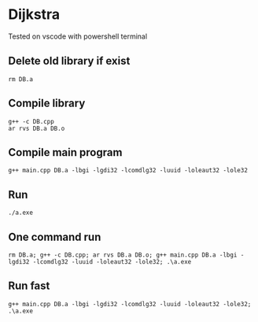 # Dijkstra
Tested on vscode with powershell terminal

## Delete old library if exist
```
rm DB.a
```

## Compile library
```
g++ -c DB.cpp 
ar rvs DB.a DB.o
```

## Compile main program
```
g++ main.cpp DB.a -lbgi -lgdi32 -lcomdlg32 -luuid -loleaut32 -lole32
```

## Run
```
./a.exe
```

## One command run
```
rm DB.a; g++ -c DB.cpp; ar rvs DB.a DB.o; g++ main.cpp DB.a -lbgi -lgdi32 -lcomdlg32 -luuid -loleaut32 -lole32; .\a.exe
```

## Run fast 
```
g++ main.cpp DB.a -lbgi -lgdi32 -lcomdlg32 -luuid -loleaut32 -lole32; .\a.exe
```